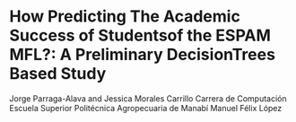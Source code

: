 # How Predicting The Academic Success of Studentsof the ESPAM MFL?: A Preliminary DecisionTrees Based Study
Jorge Parraga-Alava and Jessica Morales Carrillo
Carrera de Computación
Escuela Superior Politécnica Agropecuaria de Manabí Manuel Félix López
